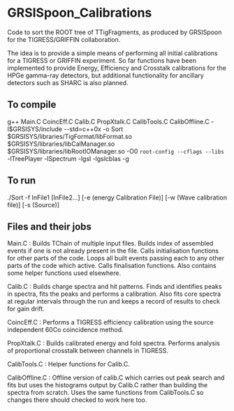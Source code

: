 GRSISpoon_Calibrations
======================

Code to sort the ROOT tree of TTigFragments, as produced by GRSISpoon for the TIGRESS/GRIFFIN collaboration.

The idea is to provide a simple means of performing all initial calibrations for a TIGRESS or GRIFFIN experiment.  So far functions have been implemented to provide Energy, Efficiency and Crosstalk calibrations for the HPGe gamma-ray detectors, but additional functionality for ancillary detectors such as SHARC is also planned.  

To compile
----------

g++ Main.C CoincEff.C Calib.C PropXtalk.C CalibTools.C CalibOffline.C -I$GRSISYS/include --std=c++0x -o Sort $GRSISYS/libraries/TigFormat/libFormat.so $GRSISYS/libraries/libCalManager.so $GRSISYS/libraries/libRootIOManager.so -O0 `root-config --cflags --libs` -lTreePlayer -lSpectrum -lgsl -lgslcblas -g

To run
------

./Sort -f InFile1 [InFile2...] [-e (energy Calibration File)] [-w (Wave calibration file)] [-s (Source)]

Files and their jobs
--------------------

Main.C : Builds TChain of multiple input files.  Builds index of assembled events if one is not already present in the file. Calls initialisation functions for other parts of the code.  Loops all built events passing each to any other parts of the code which active.  Calls finalisation functions.  Also contains some helper functions used elsewhere.

Calib.C : Builds charge spectra and hit patterns.  Finds and identifies peaks in spectra, fits the peaks and performs a calibration.  Also fits core spectra at regular intervals through the run and keeps a record of results to check for gain drift.

CoincEff.C : Performs a TIGRESS efficiency calibration using the source independent 60Co coincidence method.

PropXtalk.C : Builds calibrated energy and fold spectra.  Performs analysis of proportional crosstalk between channels in TIGRESS.

CalibTools.C : Helper functions for Calib.C.

CalibOffline.C : Offline version of calib.C which carries out peak search and fits but uses the histograms output by Calib.C rather than building the spectra from scratch.  Uses the same functions from CalibTools.C so changes there should checked to work here too. 
